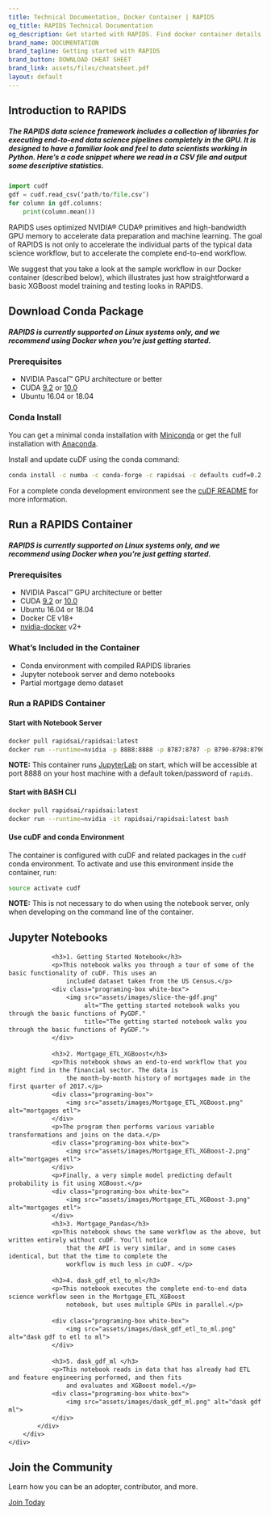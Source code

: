 ```yaml
---
title: Technical Documentation, Docker Container | RAPIDS
og_title: RAPIDS Technical Documentation
og_description: Get started with RAPIDS. Find docker container details, download and installation details, and more.
brand_name: DOCUMENTATION
brand_tagline: Getting started with RAPIDS
brand_button: DOWNLOAD CHEAT SHEET
brand_link: assets/files/cheatsheet.pdf
layout: default
---
```


## Introduction to RAPIDS

##### The RAPIDS data science framework includes a collection of libraries for executing end-to-end data science pipelines completely in the GPU. It is designed to have a familiar look and feel to data scientists working in Python. Here’s a code snippet where we read in a CSV file and output some descriptive statistics.

```python
import cudf
gdf = cudf.read_csv(‘path/to/file.csv’)
for column in gdf.columns:
    print(column.mean())
```

RAPIDS uses optimized NVIDIA® CUDA® primitives and high-bandwidth GPU memory to accelerate data preparation and machine learning. The goal of RAPIDS is not only to accelerate the individual parts of the typical data science workflow, but to accelerate the complete end-to-end workflow.

We suggest that you take a look at the sample workflow in our Docker container (described below), which illustrates just how straightforward a basic XGBoost model training and testing looks in RAPIDS.

## Download Conda Package

##### RAPIDS is currently supported on Linux systems only, and we recommend using Docker when you’re just getting started.

### Prerequisites

* NVIDIA Pascal™ GPU architecture or better
* CUDA [9.2](https://developer.nvidia.com/cuda-92-download-archive) or [10.0](https://developer.nvidia.com/cuda-downloads)
* Ubuntu 16.04 or 18.04

### Conda Install

You can get a minimal conda installation with [Miniconda](https://conda.io/miniconda.html) or get the full installation with [Anaconda](https://www.anaconda.com/download).

Install and update cuDF using the conda command:

```bash
conda install -c numba -c conda-forge -c rapidsai -c defaults cudf=0.2.0
```

For a complete conda development environment see the [cuDF README](https://github.com/rapidsai/cudf#conda) for more information.

## Run a RAPIDS Container

##### RAPIDS is currently supported on Linux systems only, and we recommend using Docker when you’re just getting started.

### Prerequisites

* NVIDIA Pascal™ GPU architecture or better
* CUDA [9.2](https://developer.nvidia.com/cuda-92-download-archive) or [10.0](https://developer.nvidia.com/cuda-downloads)
* Ubuntu 16.04 or 18.04
* Docker CE v18+
* [nvidia-docker](https://github.com/nvidia/nvidia-docker/wiki/Installation-(version-2.0)) v2+

### What’s Included in the Container

* Conda environment with compiled RAPIDS libraries
* Jupyter notebook server and demo notebooks
* Partial mortgage demo dataset

### Run a RAPIDS Container

#### Start with Notebook Server

```bash
docker pull rapidsai/rapidsai:latest
docker run --runtime=nvidia -p 8888:8888 -p 8787:8787 -p 8790-8798:8790-8798 -it rapidsai/rapidsai:latest
```
**NOTE:** This container runs [JupyterLab](https://jupyterlab.readthedocs.io/en/stable/) on start, which will be accessible at port 8888 on your host machine with a default token/password of `rapids`.

#### Start with BASH CLI

```bash
docker pull rapidsai/rapidsai:latest
docker run --runtime=nvidia -it rapidsai/rapidsai:latest bash
```

#### Use cuDF and conda Environment

The container is configured with cuDF and related packages in the `cudf` conda environment. To activate and use this environment inside the container, run:

```bash
source activate cudf
```
**NOTE:** This is not necessary to do when using the notebook server, only when developing on the command line of the container.

<section class="intro-content ">
    <div class="documentation-gray-top"></div>
    <div class="documentation-inner-content">
        <div class="fixed-content">
            <div class="getting-started-small-warp">
                <h2>Jupyter Notebooks</h2>

                <h3>1. Getting Started Notebook</h3>
                <p>This notebook walks you through a tour of some of the basic functionality of cuDF. This uses an
                    included dataset taken from the US Census.</p>
                <div class="programing-box white-box">
                    <img src="assets/images/slice-the-gdf.png"
                         alt="The getting started notebook walks you through the basic functions of PyGDF."
                         title="The getting started notebook walks you through the basic functions of PyGDF.">
                </div>

                <h3>2. Mortgage_ETL_XGBoost</h3>
                <p>This notebook shows an end-to-end workflow that you might find in the financial sector. The data is
                    the month-by-month history of mortgages made in the first quarter of 2017.</p>
                <div class="programing-box">
                    <img src="assets/images/Mortgage_ETL_XGBoost.png" alt="mortgages etl">
                </div>
                <p>The program then performs various variable transformations and joins on the data.</p>
                <div class="programing-box white-box">
                    <img src="assets/images/Mortgage_ETL_XGBoost-2.png" alt="mortgages etl">
                </div>
                <p>Finally, a very simple model predicting default probability is fit using XGBoost.</p>
                <div class="programing-box white-box">
                    <img src="assets/images/Mortgage_ETL_XGBoost-3.png" alt="mortgages etl">
                </div>
                <h3>3. Mortgage_Pandas</h3>
                <p>This notebook shows the same workflow as the above, but written entirely without cuDF. You’ll notice
                    that the API is very similar, and in some cases identical, but that the time to complete the
                    workflow is much less in cuDF. </p>

                <h3>4. dask_gdf_etl_to_ml</h3>
                <p>This notebook executes the complete end-to-end data science workflow seen in the Mortgage_ETL_XGBoost
                    notebook, but uses multiple GPUs in parallel.</p>
                
                <div class="programing-box white-box">
                    <img src="assets/images/dask_gdf_etl_to_ml.png" alt="dask gdf to etl to ml">
                </div>

                <h3>5. dask_gdf_ml </h3>
                <p>This notebook reads in data that has already had ETL and feature engineering performed, and then fits
                    and evaluates and XGBoost model.</p>
                <div class="programing-box white-box">
                    <img src="assets/images/dask_gdf_ml.png" alt="dask gdf ml">
                </div>
            </div>
        </div>
    </div>
</section>

<section class="footer-cta-main">
    <div class="fixed-content">
        <h2>Join the Community</h2>
        <p>Learn how you can be an adopter, contributor, and more.</p>
        <a href="community.html" class="blue-btn">Join Today</a>
    </div>
</section>
